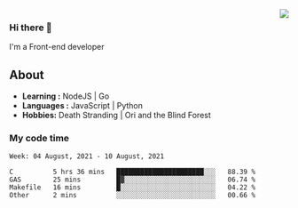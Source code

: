 <img align='right' src="https://github-readme-stats.vercel.app/api?username=strugglebak&show_icons=true">

### Hi there 👋

I'm a Front-end developer

## About

-  **Learning :** NodeJS | Go
-  **Languages :** JavaScript | Python
-  **Hobbies:** Death Stranding | Ori and the Blind Forest

### My code time

<!--START_SECTION:waka-->
```text
Week: 04 August, 2021 - 10 August, 2021

C          5 hrs 36 mins   ██████████████████████░░░   88.39 % 
GAS        25 mins         █▓░░░░░░░░░░░░░░░░░░░░░░░   06.74 % 
Makefile   16 mins         █░░░░░░░░░░░░░░░░░░░░░░░░   04.22 % 
Other      2 mins          ░░░░░░░░░░░░░░░░░░░░░░░░░   00.66 % 
```
<!--END_SECTION:waka-->
